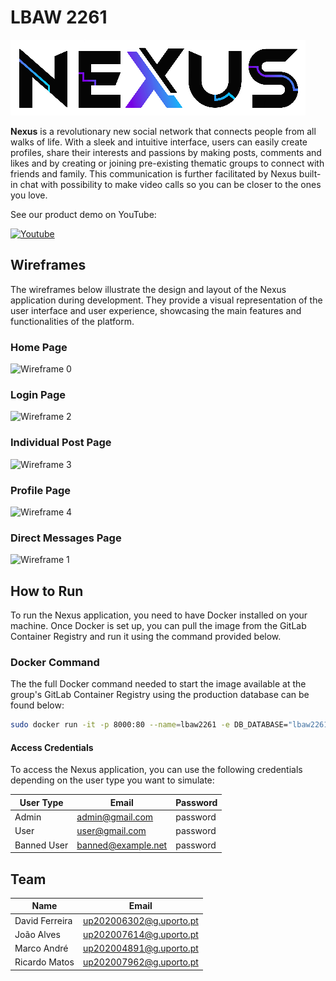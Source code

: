 # LBAW 2261

![Logo](docs/logo.jpg)

**Nexus** is a revolutionary new social network that connects people from all walks of life. With a sleek and intuitive interface, users can easily create profiles, share their interests and passions by making posts, comments and likes and by creating or joining pre-existing thematic groups to connect with friends and family. This communication is further facilitated by Nexus built-in chat with possibility to make video calls so you can be closer to the ones you love.

See our product demo on YouTube: 

[![Youtube](https://img.shields.io/badge/YouTube-FF0000?style=for-the-badge&logo=youtube&logoColor=white)](https://www.youtube.com/watch?v=-eqYxbMFlLA)

## Wireframes

The wireframes below illustrate the design and layout of the Nexus application during development. They provide a visual representation of the user interface and user experience, showcasing the main features and functionalities of the platform.

### Home Page

![Wireframe 0](docs/wireframe_home.png)

### Login Page

![Wireframe 2](docs/wireframe_login.png)

### Individual Post Page

![Wireframe 3](docs/wireframe_post.png)

### Profile Page

![Wireframe 4](docs/wireframe_profile.png)

### Direct Messages Page

![Wireframe 1](docs/wireframe_dm.png)

## How to Run

To run the Nexus application, you need to have Docker installed on your machine. Once Docker is set up, you can pull the image from the GitLab Container Registry and run it using the command provided below.

### Docker Command

The the full Docker command needed to start the image available at the group's GitLab Container Registry using the production database can be found below:

```bash
sudo docker run -it -p 8000:80 --name=lbaw2261 -e DB_DATABASE="lbaw2261" -e DB_SCHEMA="lbaw2261" -e DB_USERNAME="lbaw2261" -e DB_PASSWORD="cGtzVMep" git.fe.up.pt:5050/lbaw/lbaw2223/lbaw2261
```

#### Access Credentials

To access the Nexus application, you can use the following credentials depending on the user type you want to simulate:

| User Type | Email            | Password |
| -------- |----------------  | -------- |
| Admin    | admin@gmail.com  | password |
| User     | user@gmail.com   | password |
| Banned User  | banned@example.net   | password |

## Team

| Name           | Email                        |
|----------------|------------------------------|
| David Ferreira | up202006302@g.uporto.pt      |
| João Alves     | up202007614@g.uporto.pt      |
| Marco André    | up202004891@g.uporto.pt      |
| Ricardo Matos  | up202007962@g.uporto.pt      |

